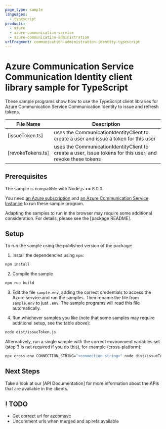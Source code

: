 ```yaml
---
page_type: sample
languages:
  - typescript
products:
  - azure
  - azure-communication-service
  - azure-communication-administration
urlFragment: communication-administration-identity-typescript
---
```


# Azure Communication Service Communication Identity client library sample for TypeScript

These sample programs show how to use the TypeScript client libraries for Azure Communication Service Communication Identity to issue and refresh tokens.

| **File Name**                          | **Description**                                                                                            |
| -------------------------------------- | ---------------------------------------------------------------------------------------------------------- |
| [issueToken.ts]<!--[issuetoken]-->     | uses the CommunicationIdentityClient to create a user and issue a token for this user                      |
| [revokeTokens.ts]<!--[revoketokens]--> | uses the CommunicationIdentityClient to create a user, issue tokens for this user, and revoke these tokens |

## Prerequisites

The sample is compatible with Node.js >= 8.0.0.

You need [an Azure subscription][freesub] and [an Azure Communication Service Instance][azcomsvc] to run these sample program.

Adapting the samples to run in the browser may require some additional consideration. For details, please see the [package README]<!--[package]-->.

## Setup

To run the sample using the published version of the package:

1. Install the dependencies using `npm`:

```bash
npm install
```

2. Compile the sample

```bash
npm run build
```

3. Edit the file `sample.env`, adding the correct credentials to access the Azure service and run the samples. Then rename the file from `sample.env` to just `.env`. The sample programs will read this file automatically.

4. Run whichever samples you like (note that some samples may require additional setup, see the table above):

```bash
node dist/issueToken.js
```

Alternatively, run a single sample with the correct environment variables set (step 3 is not required if you do this), for example (cross-platform):

```bash
npx cross-env CONNECTION_STRING="<connection string>" node dist/issueToken.js
```

## Next Steps

Take a look at our [API Documentation]<!--[apiref]--> for more information about the APIs that are available in the clients.

[issuetoken]: https://github.com/Azure/azure-sdk-for-js/blob/master/sdk/communication/communication-administration/samples/typescript/src/issueToken.ts
[revoketokens]: https://github.com/Azure/azure-sdk-for-js/blob/master/sdk/communication/communication-administration/samples/typescript/src/revokeTokens.ts
[apiref]: https://docs.microsoft.com/javascript/api/@azure/communication-administration
[azcomsvc]: https://docs.microsoft.com/azure
[freesub]: https://azure.microsoft.com/free/
[package]: https://github.com/Azure/azure-sdk-for-js/blob/master/sdk/communication/communication-administration/README.md

## ! TODO

- Get correct url for azcomsvc
- Uncomment urls when merged and apirefs available
